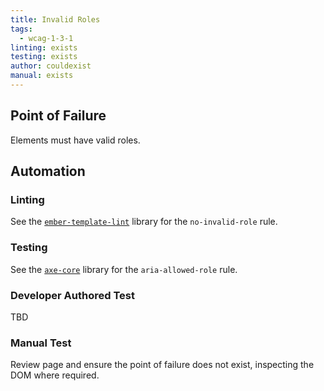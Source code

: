 ```yaml
---
title: Invalid Roles
tags: 
  - wcag-1-3-1
linting: exists
testing: exists
author: couldexist
manual: exists
---
```


## Point of Failure
Elements must have valid roles.

## Automation

### Linting
See the [`ember-template-lint`](https://github.com/ember-template-lint/ember-template-lint) library for the `no-invalid-role` rule.

### Testing
See the [`axe-core`](https://github.com/dequelabs/axe-core) library for the `aria-allowed-role` rule.

### Developer Authored Test
TBD

### Manual Test
Review page and ensure the point of failure does not exist, inspecting the DOM where required.